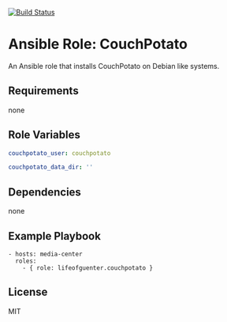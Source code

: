 [![Build Status](https://travis-ci.org/lifeofguenter/ansible-role-couchpotato.svg?branch=master)](https://travis-ci.org/lifeofguenter/ansible-role-couchpotato)

# Ansible Role: CouchPotato

An Ansible role that installs CouchPotato on Debian like systems.

## Requirements

none

## Role Variables

```yaml
couchpotato_user: couchpotato

couchpotato_data_dir: ''
```

## Dependencies

none

## Example Playbook

    - hosts: media-center
      roles:
        - { role: lifeofguenter.couchpotato }

## License

MIT
